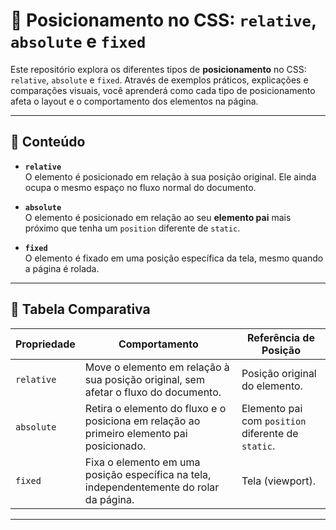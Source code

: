 # 📍 Posicionamento no CSS: `relative`, `absolute` e `fixed`

Este repositório explora os diferentes tipos de **posicionamento** no CSS: `relative`, `absolute` e `fixed`. Através de exemplos práticos, explicações e comparações visuais, você aprenderá como cada tipo de posicionamento afeta o layout e o comportamento dos elementos na página.

---

## 📂 Conteúdo

- **`relative`**  
  O elemento é posicionado em relação à sua posição original. Ele ainda ocupa o mesmo espaço no fluxo normal do documento.

- **`absolute`**  
  O elemento é posicionado em relação ao seu **elemento pai** mais próximo que tenha um `position` diferente de `static`.

- **`fixed`**  
  O elemento é fixado em uma posição específica da tela, mesmo quando a página é rolada.

---

## 📝 Tabela Comparativa

| **Propriedade**   | **Comportamento**                                                                                      | **Referência de Posição**              |
|-------------------|--------------------------------------------------------------------------------------------------------|----------------------------------------|
| `relative`        | Move o elemento em relação à sua posição original, sem afetar o fluxo do documento.                    | Posição original do elemento.         |
| `absolute`        | Retira o elemento do fluxo e o posiciona em relação ao primeiro elemento pai posicionado.              | Elemento pai com `position` diferente de `static`. |
| `fixed`           | Fixa o elemento em uma posição específica na tela, independentemente do rolar da página.               | Tela (viewport).                       |

---
